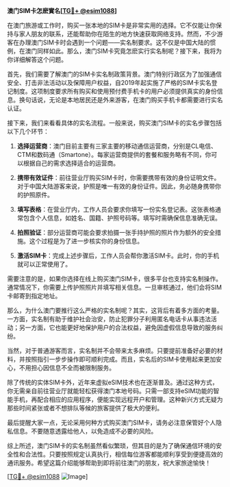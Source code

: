 **澳门SIM卡怎麽實名[[TG💪+ @esim1088](https://t.me/s/esim1088)]**

在澳门旅游或工作时，购买一张本地的SIM卡是非常实用的选择。它不仅能让你保持与家人朋友的联系，还能帮助你在陌生的地方快速获取网络支持。然而，不少游客在办理澳门SIM卡时会遇到一个问题——实名制要求。这不仅是中国大陆的惯例，在澳门同样如此。那么，澳门SIM卡究竟怎麽实行实名制呢？接下来，我将为你详细解答这个问题。

首先，我们需要了解澳门的SIM卡实名制政策背景。澳门特别行政区为了加强通信安全、打击非法活动以及保障用户权益，自2019年起实施了严格的SIM卡实名登记制度。这项制度要求所有购买和使用预付费手机卡的用户必须提供真实的身份信息。换句话说，无论是本地居民还是外来游客，在澳门购买手机卡都需要进行实名认证。

接下来，我们来看看具体的实名流程。一般来说，购买澳门SIM卡的实名步骤包括以下几个环节：

1. **选择运营商**：澳门目前主要有三家主要的移动通信运营商，分别是CL电信、CTM和数码通（Smartone）。每家运营商提供的套餐和服务略有不同，你可以根据自己的需求选择适合的运营商。

2. **携带有效证件**：前往营业厅购买SIM卡时，你需要携带有效的身份证明文件。对于中国大陆游客来说，护照是唯一有效的身份证件。因此，务必随身携带你的护照原件。

3. **填写表格**：在营业厅内，工作人员会要求你填写一份实名登记表。这张表格通常包含个人信息，如姓名、国籍、护照号码等。填写时需确保信息准确无误。

4. **拍照验证**：部分运营商可能会要求拍摄一张手持护照的照片作为额外的安全措施。这个过程是为了进一步核实你的身份信息。

5. **激活SIM卡**：完成上述步骤后，工作人员会帮你激活SIM卡。此时，你的手机就可以正常使用了。

需要注意的是，如果你选择在线上购买澳门SIM卡，很多平台也支持实名制操作。通常情况下，你需要上传护照照片并填写相关信息。一旦审核通过，他们会将SIM卡邮寄到指定地址。

那么，为什么澳门要推行这么严格的实名制呢？其实，这背后有着多方面的考量。一方面，实名制有助于维护社会治安，防止犯罪分子利用匿名电话卡从事违法活动；另一方面，它也能更好地保护用户的合法权益，避免因虚假信息导致的服务纠纷。

当然，对于普通游客而言，实名制并不会带来太多麻烦。只要提前准备好必要的材料，并按照指引一步步操作即可顺利完成。而且，实名后的SIM卡使用起来更加安心，不用担心因信息不全而被限制服务。

除了传统的实体SIM卡外，近年来虚拟eSIM技术也在逐渐普及。通过这种方式，你无需亲自前往营业厅就能轻松获得澳门本地号码。只需一部支持eSIM功能的智能手机，再配合相应的应用程序，便能实现远程开户和管理。这种新兴方式无疑为那些时间紧张或者不想排队等候的旅客提供了极大的便利。

最后提醒大家一点，无论采用何种方式购买澳门SIM卡，请务必注意保管好个人隐私信息。不要随意透露给他人，以免造成不必要的风险。

综上所述，澳门SIM卡的实名制虽然看似繁琐，但其目的是为了确保通信环境的安全性和合法性。只要按照规定认真执行，相信每位游客都能顺利享受到便捷高效的通讯服务。希望这篇介绍能够帮助到即将前往澳门的朋友，祝大家旅途愉快！

[[TG💪+ @esim1088](https://t.me/s/esim1088) ![Image](https://i.postimg.cc/4NQfJmqS/Snipaste-2025-05-13-00-14-12.png)]